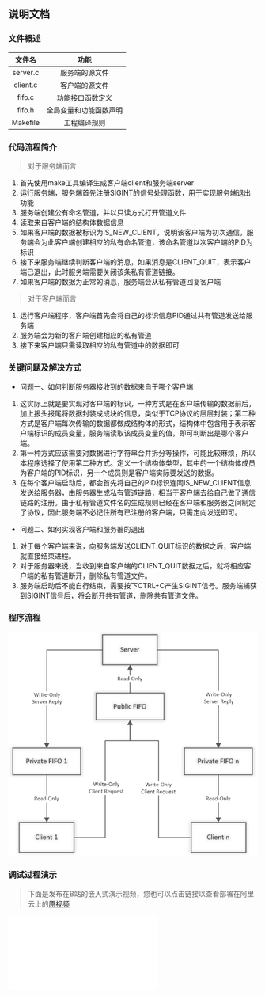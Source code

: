 ## 说明文档

### 文件概述

| 文件名 | 功能 |
| :----------: | :-----------: |
| server.c | 服务端的源文件 |
| client.c | 客户端的源文件 |
| fifo.c | 功能接口函数定义 |
| fifo.h | 全局变量和功能函数声明 |
| Makefile | 工程编译规则 |

### 代码流程简介

> 对于服务端而言

1. 首先使用make工具编译生成客户端client和服务端server
2. 运行服务端，服务端首先注册SIGINT的信号处理函数，用于实现服务端退出功能
3. 服务端创建公有命名管道，并以只读方式打开管道文件
4. 读取来自客户端的结构体数据信息
5. 如果客户端的数据被标识为IS_NEW_CLIENT，说明该客户端为初次通信，服务端会为此客户端创建相应的私有命名管道，该命名管道以次客户端的PID为标识
6. 接下来服务端继续判断客户端的消息，如果消息是CLIENT_QUIT，表示客户端已退出，此时服务端需要关闭该条私有管道链接。
7. 如果客户端的数据为正常的消息，服务端会从私有管道回复客户端

> 对于客户端而言

1. 运行客户端程序，客户端首先会将自己的标识信息PID通过共有管道发送给服务端
2. 服务端会为新的客户端创建相应的私有管道
3. 接下来客户端只需读取相应的私有管道中的数据即可

### 关键问题及解决方式

* 问题一、如何判断服务器接收到的数据来自于哪个客户端
1. 这实际上就是要实现对客户端的标识，一种方式是在客户端传输的数据前后，加上报头报尾将数据封装成成块的信息，类似于TCP协议的层层封装；第二种方式是客户端每次传输的数据都做成结构体的形式，结构体中包含用于表示客户端标识的成员变量，服务端读取该成员变量的值，即可判断出是哪个客户端。
2. 第一种方式应该需要对数据进行字符串合并拆分等操作，可能比较麻烦，所以本程序选择了使用第二种方式。定义一个结构体类型，其中的一个结构体成员为客户端的PID标识，另一个成员则是客户端实际要发送的数据。
3. 在每个客户端启动后，都会首先将自己的PID标识连同IS_NEW_CLIENT信息发送给服务器，由服务器生成私有管道链路，相当于客户端去给自己做了通信链路的注册。由于私有管道文件名的生成规则已经在客户端和服务器之间制定了协议，因此服务端不必记住所有已注册的客户端，只需定向发送即可。

* 问题二、如何实现客户端和服务器的退出
1. 对于每个客户端来说，向服务端发送CLIENT_QUIT标识的数据之后，客户端就直接结束进程。
2. 对于服务器来说，当收到来自客户端的CLIENT_QUIT数据之后，就将相应客户端的私有管道断开，删除私有管道文件。
3. 服务端启动后不能自行结束，需要按下CTRL+C产生SIGINT信号。服务端捕获到SIGINT信号后，将会断开共有管道，删除共有管道文件。

### 程序流程

![lesson11_flow](https://github.com/ZHJ0125/Embedded_Linux/blob/master/Image/Homework/lesson11/lesson11_flow.png)

### 调试过程演示

> 下面是发布在B站的嵌入式演示视频，您也可以点击链接以查看部署在阿里云上的[原视频](http://47.95.13.239/Study/Linux/image/lesson11_debug.mp4)

<iframe src="//player.bilibili.com/player.html?aid=242716696&bvid=BV1ne41147xk&cid=174852510&page=1" scrolling="no" border="0" frameborder="no" framespacing="0" allowfullscreen="true"> </iframe>

### 